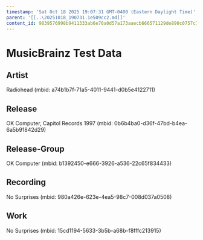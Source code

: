 ```yaml
---
timestamp: 'Sat Oct 18 2025 19:07:31 GMT-0400 (Eastern Daylight Time)'
parent: '[[..\20251018_190731.1e509cc2.md]]'
content_id: 9839576998b9411333ab6e70a0d57a173aaecb666571129de890c0757c74eb7c
---
```


# MusicBrainz Test Data

## Artist

Radiohead (mbid: a74b1b7f-71a5-4011-9441-d0b5e4122711)

## Release

OK Computer, Capitol Records 1997 (mbid: 0b6b4ba0-d36f-47bd-b4ea-6a5b91842d29)

## Release-Group

OK Computer (mbid: b1392450-e666-3926-a536-22c65f834433)

## Recording

No Surprises (mbid: 980a426e-623e-4ea5-98c7-008d037a0508)

## Work

No Surprises (mbid: 15cd1194-5633-3b5b-a68b-f8fffc213915)
